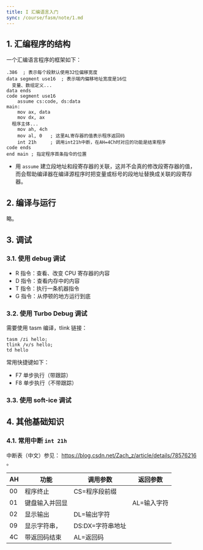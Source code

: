 ```yaml
---
title: I 汇编语言入门
sync: /course/fasm/note/1.md
---
```


## 1. 汇编程序的结构

一个汇编语言程序的框架如下：

```armasm
.386  ; 表示每个段默认使用32位偏移宽度
data segment use16  ; 表示端内偏移地址宽度是16位
  变量、数组定义...
data ends
code segment use16
	assume cs:code, ds:data
main:
	mov ax, data
	mov dx, ax
  程序主体...
	mov ah, 4ch
	mov al, 0   ; 这里AL寄存器的值表示程序返回码
	int 21h     ; 调用int21h中断，在AH=4Ch时对应的功能是结束程序
code ends
end main ; 指定程序首条指令的位置
```

- 用 `assume` 建立段地址和段寄存器的关联，这并不会真的修改段寄存器的值，而会帮助编译器在编译源程序时把变量或标号的段地址替换成关联的段寄存器。

## 2. 编译与运行

略。

## 3. 调试

### 3.1. 使用 debug 调试

- R 指令：查看、改变 CPU 寄存器的内容
- D 指令：查看内存中的内容
- T 指令：执行一条机器指令
- G 指令：从停顿的地方运行到底

### 3.2. 使用 Turbo Debug 调试

需要使用 tasm 编译，tlink 链接：

```shell
tasm /zi hello;
tlink /v/s hello;
td hello
```

常用快捷键如下：

- F7 单步执行（带跟踪）
- F8 单步执行（不带跟踪）

### 3.3. 使用 soft-ice 调试

## 4. 其他基础知识

### 4.1. 常用中断 `int 21h`

中断表（中文）参见： https://blog.csdn.net/Zach_z/article/details/78576216 。

| AH  | 功能           | 调用参数         | 返回参数    |
| --- | -------------- | ---------------- | ----------- |
| 00  | 程序终止       | CS=程序段前缀    |             |
| 01  | 键盘输入并回显 |                  | AL=输入字符 |
| 02  | 显示输出       | DL=输出字符      |             |
| 09  | 显示字符串，   | DS:DX=字符串地址 |             |
| 4C  | 带返回码结束   | AL=返回码        |             |
